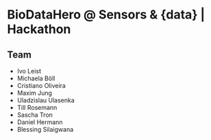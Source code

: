 # BioDataHero @ Sensors & {data} | Hackathon
## Team
* Ivo Leist
* Michaela Böll
* Cristiano Oliveira
* Maxim Jung
* Uladzislau Ulasenka
* Till Rosemann
* Sascha Tron
* Daniel Hermann
* Blessing Silaigwana
